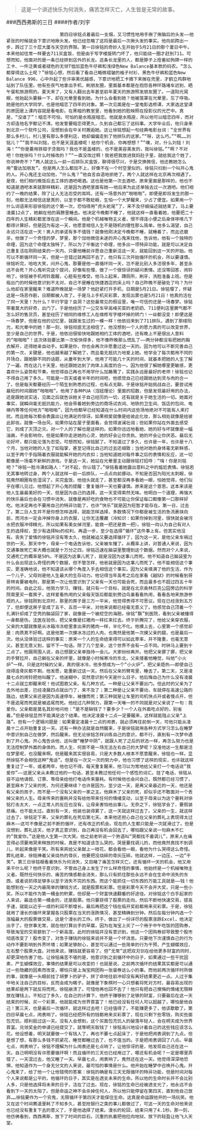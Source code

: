 > 这是一个讲述快乐为何消失，痛苦怎样灭亡，人生皆是无常的故事。

###西西弗斯的三日
####作者/刘宇

						第四日徐铭点着最后一支烟，又习惯性地用手揪了揪脑后的头发——他紧张的时候就会下意识地揪头发。他已经忽略了这将是最后一次揪头发的事实。他向前跨出一步，跨过了三十层大厦与天空的界限。第一日徐铭的奇妙人生开始于5月21日的那个夏日中午。本来他如往常一样要去711买盒饭，但是由于写字楼旋转门坏了，他只能绕一圈才赶到711。可想而知，他面对的是一条已经排到店外的长龙。这条长龙里的人，都是脖子上拴着如狗牌一样的工卡、一件泛黄或者褪色的无领T恤加蓝色牛仔裤和浅绿色New Balance基本款的码农。“怎么都穿得这么土呢？”徐铭心想，然后看了看自己略微褶皱的格子衬衫、黑色牛仔裤和蓝色New Balance 996，心中升起了些许审美优越感，下意识地把工卡摘下来揣在兜里，才鹤立鸡群地站到了队伍里。他有些丧气地拿出手机，刷朋友圈，里面基本都是在抱怨各种环路堵车迟到、晒午餐和旅游照的。夏天来了，又有人翻出去年甚至前年夏天的旅游照发朋友圈了。一道阳光晃眼，他抬起头要躲一下，却在光晕里看到她。为什么会看到她？他被笼罩在光晕里，忘了呼吸。她是他的大学同学，也是他暗恋了四年的对象。第一次见面是在一堂电影选修课，大家选这堂课的原因是上课内容就是看电影。在黑暗的教室里，他看到她的脸映照在投影仪的光芒中。真是，“没谁了”！暗恋不可怕，可怕的是水瓶座暗恋。他就是水瓶座，所以他可以暗恋四年，而对方却连他名字都记不清。他发誓要暗恋得更久，久到自己都忘了这码事。大学毕业后，他只身来到北京一个软件公司，没想到会在中关村邂逅她。这让徐铭想起一句经典电影台词：“全世界有那么多村儿，村儿里有那么多便利店，她却偏偏走到了他排队的这家。”“呀，这么巧。”“啊……刘铭儿？”“我不叫刘铭，也不是天涯盖楼呢！给你个机会，你再想想？”“噢，对，什么刘铭！刘海！”“你是要用铁钳子烫我吗？我也不是盖楼的，也不是美容美发的，我叫徐铭。”“啊？不对吧！你姓徐吗？什么时候改的？”“一直没改过啊！我爸把我放进我妈肚子里，就给我这个姓了，你说神奇不？”两人就这么一前一后排队买盒饭，聊得很尽兴，于是交换微信，他还教她怎么用“雷达加朋友”。但是两人怎么都加不上，好像不在一个时空里似的。徐铭只扫到一个叫开心鬼的人。开心鬼还主动加他，“什么鬼？”他自言自语地拒绝了。两个人就这样在北京再次相遇了。是夜，他们相约晚饭后去工体的酒吧喝酒。这也是他第一次去酒吧，原来里面是那样的，他也不知道是酒吧本来就那样精彩，还是因为酒吧里面有她——他后来为此还单独去过一次酒吧。他们相约了一晚的结果，除了让人无法忍受的耳鸣，还有一场意外的“啪啪啪”。即便是即将发生的那一刻，他都无法相信这是真的，以至于都不敢眨眼，生怕一个大梦醒来，少占了便宜。如果用一个什么词语来形容徐铭的这个第一次，恐怕得用“虎头蛇尾”了，来不及仔细描述就结束了。马上要凌晨12点了，她躺在他的肩膀里睡去。他决定今晚都不睡了，他就这样一直看着她，他要把二十四年的人生精彩都宣泄在这一个瞬间。他是个机械唯物主义者，恨不得连小便之后身体哆嗦几下都得计算好。但是因为有这一天，他愿意相信人生不是随机的理性那么简单。他多么渴望，自己永远只活在这一天！男人的承诺有多不值钱？就像他刚决定今晚都不睡，就睡着了，而且还磨牙。他做了一个奇怪的梦，梦里，那个加他微信未遂的开心鬼来找他，告诉他，他有一个独特的命理，因为这个命理太独特了，所以为了平衡这个命理，他多出一项特异功能，就是可以决定自己重复活在刚刚结束的一天内，只要他睡前许愿自己重新活这一天，就能回到这一天的开始。他可以不断循环同一天，但是一旦错过就再回不去了，他只有三次开始循环的机会，所以要谨慎。徐铭听完，哈哈大笑，问开心鬼，那要是他一直循环同一天，岂不是比别人多活很多年，甚至永远不会死？开心鬼听完这个提问，好像有些懵，做了一个很惊讶的疑问表情。还没等回答，闹铃响了。徐铭被手机闹铃震醒，心脏有些难受。他马上起来，蹲厕所，刷牙，洗脸准备上班。但是临出门的时候他意识到不太对，自己不是睡在快捷酒店的床上吗？自己昨晚不是破处了吗？为什么他却在家里醒来？难道昨晚就是一场梦？他赶紧打开手机，日期是5月21日。徐铭懵了，怀疑这是一场恶作剧，日期都被人改了。于是马上手机买彩票，发现出票也是5月21日！他真的活在了同一天里！为什么？平行宇宙？虫洞？这些最常见的假设里，唯一可信的还是一场春梦。徐铭带着莫大的好奇，出门了。于是他经历了一公交车早高峰买菜的老奶奶、711便利店里脾气都不怎么好的售货员，甚至经历了相同的维修工人在维修写字楼坏掉的转门！一丝都没变！即便这是一场春梦，但是在他的记忆里，就跟发生过的一模一样！他依旧来到了711排队，遇到了那缕阳光，和光晕中的她！那一刻，徐铭彻底无法相信了。他没想到一个人的愿力真的可以改变世界，至少是自己的世界。于是，他依旧很愉快地跟她相约工体的酒吧，还有晚上不是很出人意料的“啪啪啪”！这次体验要比第一次愉快得多，他不像昨晚那么慌乱了——两分钟都没有把她的胸衣解开，还得她亲自动手。如果是你，你也会再次许愿重过这一天的。因为他可以不断完善自己的第一次，关键是，他也越来越了解她了，而且毫无抵抗力地爱上她。他学会了每次都用不同的开场白，跟她聊不同的话题，从童年到大学，他用了可能几十天的时间，就基本把她的人生了解了一遍。而在这几十天里，他还跟她达到了肉体上高度的合一。因为他很了解她哪里更敏感，更喜欢什么姿势和节奏。他觉得自己再也不用学什么加藤鹰了，实践永远是最好的老师！徐铭也记不得自己用了多久，可能是一百天或者半年的时间吧，他感觉自己已经跟她达到灵与肉的合一了。但是每天都要经历一个陌生到熟悉的过程，也有点无聊。于是徐铭开始挑战自己，要尝试用最短的时间跟她“啪啪啪”。他用了各种PUA（泡妞理论）里面的招数，但是发现最好用的办法，还是跟她说实话，见面之后就告诉她关于自己经历的一切，还有就是关于她生活的一切。她面对事实，就瞬间毫无抵抗能力，他会带着她到旁边的商场试衣间、地铁的卫生间、饭店的包间、电梯内等等任何地方“啪啪啪”，因为他都早已经知道在什么时间内这些场地绝对不可能有人来打扰。而且她每次都会表露出让他满足的惊讶。如果相爱就像是给彼此化妆，那么相处就像是给彼此卸妆。就像一场台风，如果你站在屋子里面看，会觉得波澜壮阔；但如果你站在外面去感受它，则成了灭顶之灾。对一个人的了解也是这样的。如果你远远地看她，她的好与坏就像是一幅油画，不会影响你。但是如果你走进她的心灵，她的好会让你贪执、她的坏会让你厌恶。最后无论好坏，都只能沦落为忍受。可想而知，徐铭腻了。不知道过了多久，也许是一年，也许是十八个月，当他对她的人生了如指掌，甚至记得比自己的过去还细致；当他对她的身体毫无新鲜感，以至于两个手指隔着衣服就能解开她的内衣扣；当他知道她对每件事之后的表情和反应，这一切都像是一场毫不新鲜的游戏。于是这一天，她站在光晕里主动跟徐铭打招呼：“嗨！你是刘铭吧？”徐铭一脸冷漠如路人：“对不起，你认错了。”徐铭看着她露出意料之中的尴尬表情。徐铭若无其事地转过身，两个人就这样一前一后排队，一点点向前挪动。不知是否因为阳光太刺眼，徐铭竟然眼圈有些湿润了。买完盒饭，他扭头就走了，甚至都没再多看她一眼，怕她觉得，他们似乎在哪儿见过。他想起了开心鬼的提醒：重复循环一天也要谨慎。原来是这个意思。这本来该是他人生最最美好的一天，但是因为自己的选择，这一天变得索然无味。他明白一个道理，再强大的快乐最后也会在习惯中消失，就像是再好吃的食物也不可能让你保证每口都像第一口那样好吃。他决定再也不要用自己的特异功能了，也许“快乐”就是因为短暂才能存在。第一日，过去了。第二日人生并不是你想怎样选择，就能怎样选择，多数情况下你都是被生活的急流裹挟向前，而河水一定会冲掉你身上的衣服，让你无法覆藏（冷知识：如果你掉到河里，很快就会被河水把衣服冲得精光，所以如果有美女掉河里，能救一把还是救一把）。徐铭一向认为自己有对人生的选择权，至少有选择No的权利，再退一步，至少在选择“循环”这件事上有。但其实他没有。丧失了爱情的徐铭并没有等太久，他就被迫又要选择循环了，因为这一天，是他父亲车祸过世的一天。那天中午，母亲一个电话告诉他，父亲被车撞了。从概率上讲，对普通人来说，因为交通事故死亡率大概也就是十万分之四，徐铭迅速在脑袋里整理到这个数据。然而对个人来说，交通死亡的概率是50%，不是因为这事儿死了，就是没因为这事儿而死。他不知道自己脑袋里为什么会出现这么奇怪的两个数据，但不管怎样，他爸就是因为这事儿而死了。他不能相信这个事实，更准确地说，他不知道该从哪个角度入手去相信这个事实。因为父亲填满了他的生活，作为一个儿子，父母则是他人生最大的生存动力。他记得当年高考之后在家看《越狱》的时候看到哥哥林肯要被电刑，那是第一次让他意识到了父亲有一天也可能会死，而且最多也不超过四五十年的时间。自此之后，他努力学习、赚钱，就只有一个目标，就是在北京奥林匹克公园旁边的科学院南里买一套房子，这样爱看热闹的父亲每天饭后都能到旁边鸟巢看看热闹，看看各地来旅游参观的人。徐铭刚到北京时，那里的房子是三万一平米，他觉得贵得不可思议。现在已经涨到五万了，但即便这房子变成了五千、五百一平米，对他来说都已经毫无意义了。他感觉自己顶着一个扎满针却成了空壳的脑袋回了家，就像是一个被挖空的海胆。徐铭“飘”到医院，看到父亲被撞得一身都是伤。法医在验伤，把父亲像是扛猪肉一样扛来扛去。终于折腾完了，他给父亲穿衣服，父亲的大腿就像是从冰箱冷冻柜里拿出来的猪肉一样，半化不化。他摸上去，心里第一个感觉却是：肉质真不好啊。这是他第一次摸冰冻过的人肉，也竟然是他第一次摸父亲的腿，也是最后一次。他从没体验过这样的事实：原来一个人的生命结束得可以如此草率，并不隆重，也毫无意义。甚至无意义到，留不下一句话。除了几个至亲，这个世界不会有一点不同。时钟马上要到十二点了。他跟周围人说，自己想跟父亲单独待一会儿。大家纷纷离开。他把父亲挪了挪，把父亲的手臂拉开，自己躺在父亲的怀里，就像是小时候寒冷的东北，父亲搂着他睡觉，叫他“小火炉”一样。只是这时候的父亲，真的很冰冷，他多想成为一个“小火炉”，把父亲焐热——即使自己烧得连骨灰都不剩。他发愿，能重新过这一天。然后在父亲的臂弯里，睡去了。第二天，又是凌晨七点的闹铃把他叫醒了。他迷糊中，突然意识到今天是什么日子。他后悔自己为什么没有凌晨十二点就立即醒来呢！他试图救父亲。有几种方式。一种是让父亲不要出门。但此时的父亲为了去外地出差，已经凌晨四点就出门了，来不及了；第二种是让父亲不要动，车就停在高速公路的路边，结果父亲还是因为高速停车，被撞而死；第三种就是让车里的司机快点开或者慢点开，但不是追尾而死就是被追尾而死。他经过几种努力，跟第一天唯一的不同就是对父亲说了一句：我爱你。父亲都是莫名其妙地问他：“是不是缺钱了？要多少？一个人在外面吃点好的，别省着。”但是徐铭显然不能满足这个结果。他决定凌晨十二点一定要醒来，这样就能阻止父亲“上路”。但有一个逻辑问题是：如果要定凌晨十二点的闹表，就必须再往前倒一天，可他只能从凌晨十二点开始重复这一天。还有一种办法就是自然醒来，于是徐铭就用各种方式学习怎么在睡梦中意识到自己在做梦，然后醒来。但无论徐铭怎样训练自己的意识，都不行，直到有一次梦中遇到了开心鬼。开心鬼告诉他，这叫做“睡梦中阴”，就跟人死了之后的状态一样，再怎么努力也是无法控制梦外面的身体的。而人生，何尝不是一场无法左右自己的大梦呢？没准他这一生都是活在梦里呢，也没醒来啊。但是醒来其实很容易，只是大多数人根本不愿意醒来，徐铭也一样。显然徐铭不会相信这种“鬼话”。但是在一次又一次的努力中，他也习惯了这样的现实，也许就这样重复过了一年，或者两年，他也记不得。每天重复醒来，他习以为常地给父亲打一个电话说“我爱你”——这是父亲从未教过他的一句话，甚至未教过他任何一个感性的词汇。挂了电话，徐铭从容不迫地请假、订票、等母亲给他打电话传来噩耗。有时候他也会问自己，既然都已经习惯了，甚至麻木了父亲的死，为何还要继续？也许是因为，至少这一天，是离父亲最近的一天，他还是有父亲的孩子，而不是一个没有父亲的一家之主。他麻木了父亲的死，却似乎还不敢面对一个丢掉父亲的人生。母亲传来的噩耗并没有给他带来任何的情绪变动，以至于母亲以为这个噩耗对徐铭打击太大，一点正常人的反应也没有，让母亲害怕他出事儿。无奈之下，徐铭学会了，要假装悲痛。也不能太过。直到有一天，他装也装得累了，这一天就这样过去了。父亲的一生，就这样过去了。徐铭定下来，父亲的葬礼在死后第七天。本来他还担心自己在父亲的葬礼上表现得太过麻木——这可不像是之前不断的循环，还有改正的机会。现在的人生都只能是一次就滑过了。但是没想到，葬礼这天，他才真正意识到，自己再没有机会回去了，哪怕跟父亲说一句麻木不仁的“我爱你。”这是他人生第一次大哭。他之前老听说一个熟语叫“哭都找不着调儿”，原来人在痛苦得必须要用哭来释放的时候，真是不知道该怎么哭的。哭是要找调儿的，而他竟然真找不到调儿，听起来像是干笑。所有来宾给父亲献上一枝花，都会看他一眼，看他为什么哭得这么奇怪。葬礼结束，徐铭捧着父亲烧热的骨灰，他要把没烧碎的骨灰压碎。他就这样，一边压，一边“干笑”。第三日徐铭眼看着快乐为何消失，又目睹了痛苦怎样灭亡。还有循环一天的机会，他又用来干什么呢？他终于意识到，不管自己身上发生了什么样奇怪的事情，他始终是一个机械唯物主义者。既然任何快乐的、痛苦的情感都会消失，那么只有抓住那些永远不会在生命中消失的东西，或者说抓得足够多以至于消失不完的东西。而这个能抓住一切东西的万能工具就是——钱！他能想到在一天之内最简单的赚钱方式，就是股票和彩票。但是彩票今天不会开大奖，只是一些小奖。所以不能作为第一桶金的积累，但却是一个财富快速翻番的好途径。对徐铭这个白手起家的人来说，最适合第一桶金的，还是股票。他只要获得了股票的走向，然后不断地快速交易，提高手速，就能以近乎一成的利润不断增长。最后再把这个钱在临开奖前都用来买彩票。于是，徐铭就用了漫长的循环来掌握各只股票在当天的涨跌情况，甚至精确到分钟。然后在每分钟内选一个涨幅最大的股票做交易，这是个漫长的工作。终于，做出了一份详尽的股票涨跌Excel，他决定出手了。但世事无常，就在他打算出手的早晨，因为在淘宝上买了一个用于中午吃饭的团购券，导致淘宝的交易额到了一个新高度。此时的徐铭并没有意识到，他这一个团购券却导致整个股市彻底改变了！股市变了，对急于赚钱的徐铭来说并不是一个坏消息。只要他下次谨慎自己的行为动作不要影响到外界环境；如果足够耐心，甚至可以通过一些简单的行为干预，产生蝴蝶效应，左右整个股票大盘。对他来说，赚钱就更容易了。但“无常”这把双刃剑在给他更多财富的同时，却更深地伤害了他。让徐铭痛苦不堪的是，他意识到之前循环中的日子，如果通过一些干扰因素，产生蝴蝶效应，事情的结果是可以改变的！也就是说，之前两次循环的结果其实都是可以通过一些隐藏的因素而改变，哪怕只是上淘宝网团购一张餐券这么小的事。而他前两次循环时所做的事，就像是一头眼前挂了胡萝卜的驴子，拼了命地往前冲却没有离好结果更近一点。人过于集中地关注自己的目标，反而会成为瞎子。就像是下象棋时一心只想着将死对方时，最容易出现的结果却是两下就反将而死。徐铭崩溃了。可惜他再也回不去了！他只有把自己懊悔的情绪无限释放在赚钱上。不知过了多久，在自己的计算下，他终于赚够到了足够的财富，只要最后在这一天结束的时候，买一个彩票，他就能成为世界首富了！他已经没有任何人可以超越了，哪怕是他自己！第三天，也是最后一次循环，就这样过去吧！已经值得了，不能赚更多了，他该歇歇了。第四日早晨七点，闹表响了。徐铭已经把所有的钱都用来买彩票了，现在只剩下些零钱，购买些面包充饥，顺利挺过这一天。没有人会想到，这个买面包充饥人的破落年轻人，会在明天成为世界首富。兑领奖金的申请已经提交了，就等明天取钱了！徐铭高兴地设计着自己的这些钱应该怎么花。他设想着，明天就要做一个有钱人了，再也不要七点起床了，于是他把闹表调到了九点。但是想了想，有那么多钱不抓紧花，睡觉都睡过去了，也不值当的。于是把闹表调回了八点。早晨七点，闹表响了。徐铭不理解为什么闹表还是七点响了。让他惊讶的是，他发现自己还在这一天。自己明明没有许愿要循环啊！而且循环的三天也已经用过了，哪还有机会呢？一定是哪里弄错了，一天混过去，他又睡了一天。早晨七点，闹表响了。竟然还在这一天。他觉得深深地恐惧，他知道作为一个身无分文的人来说，最可怕的事情是什么。他开始在睡梦中召唤开心鬼。开心鬼来了，给了他一个让他错愕的答案：徐铭的确是有三天无限循环的特异功能，但是时间对每个人来说都是公平的，他循环的日子，其实是在透支未来的生命。所以他的生命时长并不会比别人多，只是他选择将未来的日子，活在了过去。现在，徐铭的生命已经被透支光了，他永远不会看到下一天的太阳了。但是命运之神不会杀掉任何人，所以他只能停留在第四天，直到他自己放弃……徐铭要作为一个穷鬼，无限循环于第四天才能保住生命。这真是命运跟他开的一场玩笑。他又在这个时间赛道里耗了不知多久，甚至抢银行之类的事儿都做过了，可这一天的生命对他来说也已经没有重复下去的意义了，于是他选择了结束。漫长的轮回，结束只用了4.1秒。那一刻，他仿佛看到，西西弗斯，放下了时间的巨石。沉重的执着把他拉向地狱，放下的轻盈让他飞入天堂。			  		